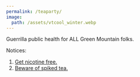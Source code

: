 ```yaml
---
permalink: /teaparty/
image:
  path: /assets/vtcool_winter.webp
---
```



Guerrilla public health for ALL Green Mountain folks. 

Notices:

1.  [Get nicotine free.](./quit/)
2.  [Beware of spiked tea.](./teaparty/)
